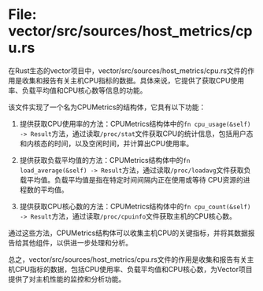 # File: vector/src/sources/host_metrics/cpu.rs

在Rust生态的vector项目中，vector/src/sources/host_metrics/cpu.rs文件的作用是收集和报告有关主机CPU指标的数据。具体来说，它提供了获取CPU使用率、负载平均值和CPU核心数等信息的功能。

该文件实现了一个名为CPUMetrics的结构体，它具有以下功能：

1. 提供获取CPU使用率的方法：CPUMetrics结构体中的`fn cpu_usage(&self) -> Result`方法，通过读取`/proc/stat`文件获取CPU的统计信息，包括用户态和内核态的时间，以及空闲时间，并计算出CPU使用率。

2. 提供获取负载平均值的方法：CPUMetrics结构体中的`fn load_average(&self) -> Result`方法，通过读取`/proc/loadavg`文件获取负载平均值。负载平均值是指在特定时间间隔内正在使用或等待 CPU资源的进程数的平均值。

3. 提供获取CPU核心数的方法：CPUMetrics结构体中的`fn cpu_count(&self) -> Result`方法，通过读取`/proc/cpuinfo`文件获取主机的CPU核心数。

通过这些方法，CPUMetrics结构体可以收集主机CPU的关键指标，并将其数据报告给其他组件，以供进一步处理和分析。

总之，vector/src/sources/host_metrics/cpu.rs文件的作用是收集和报告有关主机CPU指标的数据，包括CPU使用率、负载平均值和CPU核心数，为Vector项目提供了对主机性能的监控和分析功能。


